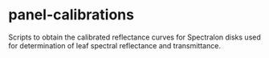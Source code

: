 # panel-calibrations
Scripts to obtain the calibrated reflectance curves for Spectralon disks used for determination of leaf spectral reflectance and transmittance.
